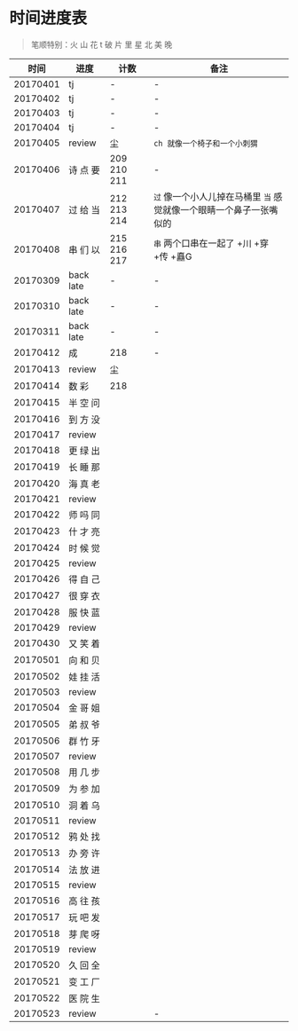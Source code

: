 # 时间进度表
> 笔顺特别：火 山 花 t 破 片 里 星 北 美 晚

|时间|进度|计数|备注|
|---|---|---|---|
|20170401|tj|-|-|
|20170402|tj|-|-|
|20170403|tj|-|-|
|20170404|tj|-|-|
|20170405|review|尘 |`ch 就像一个椅子和一个小刺猬`|
|20170406|诗 点 要|209 210 211|-|
|20170407|过 给 当|212 213 214|`过` 像一个小人儿掉在马桶里 `当` 感觉就像一个眼睛一个鼻子一张嘴似的|
|20170408|串 们 以|215 216 217|`串` 两个口串在一起了  +川 +穿 +传 +矗G|
|20170309|back late|-|-|
|20170310|back late|-|-|
|20170311|back late|-|-|
|20170412|成|218|-|
|20170413|review|尘 ||
|20170414|数 彩|218||
|20170415|半 空 问|||
|20170416|到 方 没|||
|20170417|review|||
|20170418|更 绿 出|||
|20170419|长 睡 那|||
|20170420|海 真 老|||
|20170421|review|||
|20170422|师 吗 同|||
|20170423|什 才 亮|||
|20170424|时 候 觉|||
|20170425|review|||
|20170426|得 自 己|||
|20170427|很 穿 衣|||
|20170428|服 快 蓝|||
|20170429|review|||
|20170430|又 笑 着|||
|20170501|向 和 贝|||
|20170502|娃 挂 活|||
|20170503|review|||
|20170504|金 哥 姐|||
|20170505|弟 叔 爷|||
|20170506|群 竹 牙|||
|20170507|review|||
|20170508|用 几 步|||
|20170509|为 参 加|||
|20170510|洞 着 乌|||
|20170511|review|||
|20170512|鸦 处 找|||
|20170513|办 旁 许|||
|20170514|法 放 进|||
|20170515|review|||
|20170516|高 往 孩|||
|20170517|玩 吧 发|||
|20170518|芽 爬 呀|||
|20170519|review|||
|20170520|久 回 全|||
|20170521|变 工 厂|||
|20170522|医 院 生|||
|20170523|review||-|